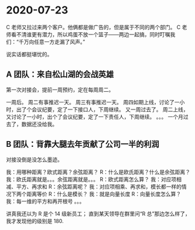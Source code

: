 # 2020-07-23

C 老师又拉过来两个客户。他俩都是做广告的，但是属于不同的两个部门。
C 老师看不清谁更有潜力，所以鸡蛋不放一个篮子——两边一起搞，同时叮嘱我们：“千万向任意一方走漏了风声。”

说实话都挺堪忧的。

## A 团队：来自松山湖的会战英雄

第一次对接会，提前一周预约，定在每周周二。

一周后。
周二有事推迟一天。
周三有事推迟一天。
周四如期上线，讨论了一小时，出了个会议纪要，定了一下接口人，下周继续。
又一周过去了。
周二上线，又讨论了一小时，出个了会议纪要，定了一下责任人，下周继续。
。。。
一个月过去了，数据还没给我。

## B 团队：背靠大腿去年贡献了公司一半的利润

对接没倒是没怎么墨迹。

我：用哪种距离？欧式距离？余弦距离？
R：什么是欧氏距离？什么是余弦距离？
我：欧氏距离就是。。。余弦距离就是。。。
R：欧式距离怎么算？
我：对应项相减、平方、再求和
R：余弦距离呢？
我：对应项相乘、再求和，模长都一样的情况下两个距离等价
R：什么是模长？
我：就是向量长度
R：向量长度怎么算？
我：每一维的平方和再开根号
。。。

讲真我还以为 R 是个 14 级新员工；
直到某天领导在群里问“R 总”那边怎么样了，我才发现他的级别是 180.
